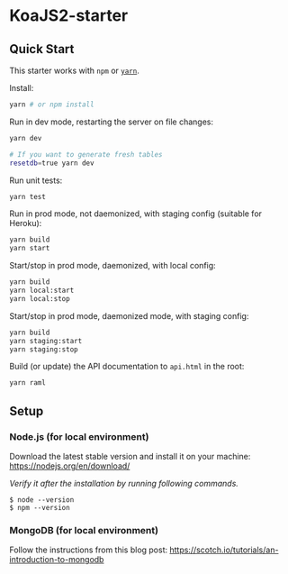 # KoaJS2-starter

## Quick Start

This starter works with `npm` or [`yarn`](http://yarnpkg.com).

Install:

```sh
yarn # or npm install
```

Run in dev mode, restarting the server on file changes:

```sh
yarn dev

# If you want to generate fresh tables
resetdb=true yarn dev
```

Run unit tests:

```sh
yarn test
```

Run in prod mode, not daemonized, with staging config (suitable for Heroku):

```sh
yarn build
yarn start
```

Start/stop in prod mode, daemonized, with local config:

```sh
yarn build
yarn local:start
yarn local:stop
```

Start/stop in prod mode, daemonized mode, with staging config:

```sh
yarn build
yarn staging:start
yarn staging:stop
```

Build (or update) the API documentation to `api.html` in the root:

```sh
yarn raml
```


## Setup

### Node.js (for local environment)

Download the latest stable version and install it on your machine: https://nodejs.org/en/download/

*Verify it after the installation by running following commands.*
```
$ node --version
$ npm --version
```

### MongoDB (for local environment)

Follow the instructions from this blog post: https://scotch.io/tutorials/an-introduction-to-mongodb

